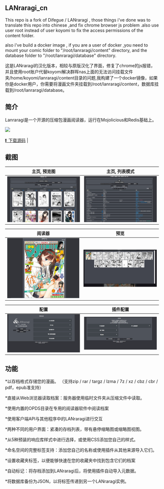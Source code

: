 ## LANraragi_cn

This repo is a fork of Difegue / LANraragi , those things i've done was to translate this repo into chinese ,and fix chrome browser js problem .also use user root instead of user koyomi to fix the access permissions of the content folder.

also i've build a docker image , if you are a user of docker ,you need to mount your comic folder to "/root/lanraragi/content" directory, and the database folder to "/root/lanraragi/database" directory.

这是LANraragi的汉化版本，相较与原版汉化了界面，修复了chrome的js报错，并且使用root账户代替koyomi解决群晖nas上面的无法访问挂载文件夹/home/koyomi/lanraragi/content目录的问题,我构建了一个docker镜像，如果你是docker用户，你需要将漫画文件夹挂载到/root/lanraragi/content，数据库挂载到/root/lanraragi/database。

## 简介


Lanraragi是一个开源的压缩包漫画阅读器，运行在Mojolicious和Redis基础上。

[<img src="https://img.shields.io/docker/pulls/dezhao/lanraragi_cn.svg">](https://hub.docker.com/r/dezhao/lanraragi_cn/)


[⏬ 下载源码](https://github.com/uparrows/LANraragi_cn/releases/latest) |

## 截图  
 
|主页, 预览图 | 主页, 列表模式 |
|---|---|
| [![archive_thumb](./tools/_screenshots/archive_thumb.png)](https://raw.githubusercontent.com/uparrows/LANraragi_cn/main/tools/_screenshots/archive_thumb.png) | [![archive_list](./tools/_screenshots/archive_list.png)](https://raw.githubusercontent.com/uparrows/LANraragi_cn/main/tools/_screenshots/archive_list.png) |

|阅读器 | 预览 |
|---|---|
| [![reader](./tools/_screenshots/reader.jpg)](https://raw.githubusercontent.com/uparrows/LANraragi_cn/main/tools/_screenshots/reader.jpg) | [![reader_overlay](./tools/_screenshots/reader_overlay.jpg)](https://raw.githubusercontent.com/uparrows/LANraragi_cn/main/tools/_screenshots/reader_overlay.jpg) |


|配置 | 插件配置 |
|---|---|
| [![cfg](./tools/_screenshots/cfg.png)](https://raw.githubusercontent.com/uparrows/LANraragi_cn/main/tools/_screenshots/cfg.png) | [![cfg_plugin](./tools/_screenshots/cfg_plugin.png)](https://raw.githubusercontent.com/uparrows/LANraragi_cn/main/tools/_screenshots/cfg_plugin.png) |


## 功能

*以存档格式存储您的漫画。 （支持zip / rar / targz / lzma / 7z / xz / cbz / cbr / pdf，epub准支持）

*直接从Web浏览器读取档案：服务器使用临时文件夹从压缩文件中读取。

*使用内置的OPDS目录在专用的阅读器软件中阅读档案

*使用客户端API与其他程序中的LANraragi进行交互

*两种不同的用户界面：紧凑的存档列表，带有悬停缩略图或缩略图视图。

*从5种预装的响应库样式中进行选择，或使用CSS添加您自己的样式。

*命名空间的完整标签支持：添加您自己的名称或使用插件从其他来源导入它们。

*设置收藏夹标签，以便能够快速在您的收藏夹中找到包含它们的档案

*自动标记：将存档添加到LANraragi后，将使用插件自动导入元数据。

*将数据库备份为JSON，以将标签传递到另一个LANraragi实例。

